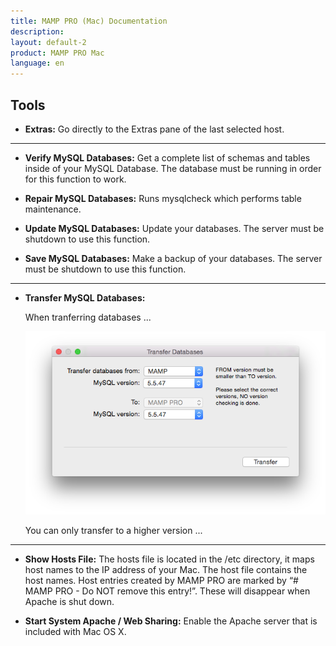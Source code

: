 ```yaml
---
title: MAMP PRO (Mac) Documentation
description: 
layout: default-2
product: MAMP PRO Mac
language: en
---
```


## Tools

*  **Extras:**
     Go directly to the Extras pane of the last selected host.

---

*  **Verify MySQL Databases:**
     Get a complete list of schemas and tables inside of your MySQL Database. The database must be running in order for this      function to work.

*  **Repair MySQL Databases:**
      Runs mysqlcheck which performs table maintenance.

 
*  **Update MySQL Databases:**
     Update your databases. The server must be shutdown to use this function.

 
*  **Save MySQL Databases:**
     Make a backup of your databases. The server must be shutdown to use this function.

---

*  **Transfer MySQL Databases:**

     When tranferring databases ...
      
      
     ![MAMP](DBtransfer.png)
      
     You can only transfer to a higher version ...

---

*  **Show Hosts File:**
     The hosts file is located in the /etc directory, it maps host names to the IP address of your Mac. The host file            contains the host names. Host entries created by MAMP PRO are marked by “# MAMP PRO - Do NOT remove this entry!”. These      will disappear when Apache is shut down.


*  **Start System Apache / Web Sharing:**
     Enable the Apache server that is included with Mac OS X.

